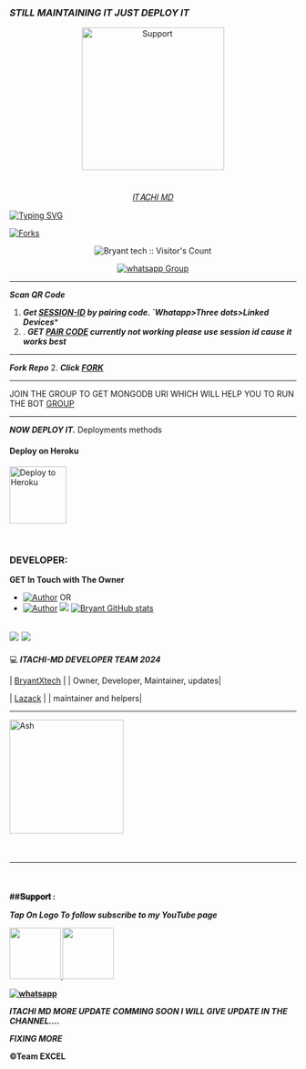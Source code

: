 ### *STILL MAINTAINING IT JUST DEPLOY IT*




</p>
</p>
<p align="center">
  <a href="https://chat.whatsapp.com/JVWVyk3IgsbIgdsZr03sT2">
    <img alt=Support height="250" src="https://telegra.ph/file/e07085c7f2509839af37a.png"> 
    </p>
<h1 align="center">    
</h1>
<p align="center"> 𝐼𝑇𝐴𝐶𝐻𝐼 𝑀𝐷
    </p>


   [![Typing SVG](https://readme-typing-svg.herokuapp.com?font=Rockstar-ExtraBold&color=F33A6A&lines=I+AM+ITACHI+BOT+MD;MADE+BY+BRYANT+TECH;THANKS+FOR+VISITING+MY+REPO)](https://git.io/typing-svg)



<p align="left">
  <a href="" target="_blank">
    <img alt="Forks" src="https://img.shields.io/github/forks/Elsa2090/Itachi_md" />
  </a>
  
  

</p>
<p align="center"><img src="https://profile-counter.glitch.me/{Bryant tech}/count.svg" alt="Bryant tech :: Visitor's Count" /></p>
<p align="center">
 <a href="https://chat.whatsapp.com/JVWVyk3IgsbIgdsZr03sT2" target="_blank">
    <img alt="whatsapp Group" src="https://img.shields.io/badge/ ITACHI-BOT Support Group -25D366?style=for-the-badge&logo=whatsapp&logoColor=gold" />
  </a>
</p>

---
***Scan QR Code***

1. ***Get [SESSION-ID](https://bryant-tech-bot-6caf875ac89b.herokuapp.com) by pairing code. `Whatapp>Three dots>Linked Devices****
2. . ***GET [PAIR CODE](https://bryant-tech-bot-6caf875ac89b.herokuapp.com) currently not working please use session id cause it works best***
--- 
 ***Fork Repo***
2. ***Click [FORK](https://github.com/Elsa2090/Itachi_md/fork)***
 
---

JOIN THE GROUP TO GET MONGODB URI WHICH WILL HELP YOU TO RUN THE BOT
[GROUP](https://chat.whatsapp.com/IIpL6gf6dcq4ial8gaJLE9)

---

 ***NOW  DEPLOY IT.***
Deployments methods

 
<h4 align="left"> Deploy on Heroku
</h4>

</p>

<p align="left" >
    <a href="https://heroku.com/deploy?template=https://github.com/Elsa2090/Itachi_md">
    <img src="https://telegra.ph/file/d548df68c3f6903e378cf.png" width="100px" alt="Deploy to Heroku" >
    </a>

</p> 

<br>
   
### DEVELOPER:
**GET In Touch with The Owner**
- <a href="https://youtube.com/BryantXtech"><img title="Author" src="https://img.shields.io/badge/ON YouTube-gold?style=for-the-badge&logo=YouTube"></a>
OR 
- <a href="https://wa.me/233530729233"><img title="Author" src="https://img.shields.io/badge/ON WHATSAPP-gold?style=for-the-badge&logo=WhatsApp"></a>
<a><img src='https://i.imgur.com/LyHic3i.gif'/></a>
[![Bryant GitHub stats](https://github-readme-stats.vercel.app/api?username=Elsa2090&show_icons=true&theme=radical)](https://github.com/Elsa2090)

<a><img src='https://i.imgur.com/LyHic3i.gif'/></a>
<a><img src='https://i.imgur.com/LyHic3i.gif'/></a>
----

💻 ***ITACHI-MD DEVELOPER TEAM* *2024***
  
| [BryantXtech](https://github.com/Elsa2090) |
| Owner, Developer, Maintainer, updates|

| [Lazack](https://github.com/Lazack28) |
| maintainer and helpers|


---
<a href="[https://github.com/Elsa2090.png]"><img src="https://github.com/Elsa2090.png" width="200" height="200" alt="Ash"/></a>
 </div>
<br>
<h4 align="left">

---

  </br> 
<h4 align="left">
##𝐒𝐮𝐩𝐩𝐨𝐫𝐭 :
    
 ***Tap On Logo To follow subscribe to my YouTube page***
 <p align="left">
  <a href="https://Youtube.com/@BryantXtech">
    <img src="https://telegra.ph/file/872071fd1eb567d1c4816.jpg" align="centre" width="90" />
   <a href="https://wa.me/233530729233?text=Hi%20Bryant%20tech...%20I%20need%20some%20help%20in%20Itachi Bot">
    <img src="https://telegra.ph/file/0f90e2faf230269cff419.jpg" align="centre" width="90" />


<p align="left">
  <a aria-label="Join our chats" href="https://whatsapp.com/channel/0029VacpEdXIt5rqKLB9nC1L" target="_blank">
    <img alt="whatsapp" src="https://img.shields.io/badge/Join Our Bot Group-25D366?style=for-the-badge&logo=whatsapp&logoColor=white" />
  </a>



</br>

***ITACHI MD MORE UPDATE COMMING SOON I WILL GIVE UPDATE IN THE CHANNEL....***

***FIXING MORE***

©Team EXCEL
